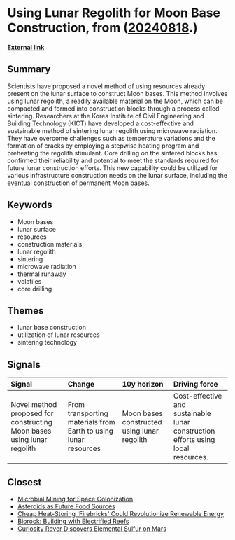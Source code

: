 # __Using Lunar Regolith for Moon Base Construction__, from ([20240818](https://kghosh.substack.com/p/20240818).)

__[External link](https://thedebrief.org/future-moon-bases-could-be-built-using-this-game-changing-technology-derived-from-off-planet-material/?utm_source=substack&utm_medium=email)__



## Summary

Scientists have proposed a novel method of using resources already present on the lunar surface to construct Moon bases. This method involves using lunar regolith, a readily available material on the Moon, which can be compacted and formed into construction blocks through a process called sintering. Researchers at the Korea Institute of Civil Engineering and Building Technology (KICT) have developed a cost-effective and sustainable method of sintering lunar regolith using microwave radiation. They have overcome challenges such as temperature variations and the formation of cracks by employing a stepwise heating program and preheating the regolith stimulant. Core drilling on the sintered blocks has confirmed their reliability and potential to meet the standards required for future lunar construction efforts. This new capability could be utilized for various infrastructure construction needs on the lunar surface, including the eventual construction of permanent Moon bases.

## Keywords

* Moon bases
* lunar surface
* resources
* construction materials
* lunar regolith
* sintering
* microwave radiation
* thermal runaway
* volatiles
* core drilling

## Themes

* lunar base construction
* utilization of lunar resources
* sintering technology

## Signals

| Signal                                                                 | Change                                                          | 10y horizon                                 | Driving force                                                                    |
|:-----------------------------------------------------------------------|:----------------------------------------------------------------|:--------------------------------------------|:---------------------------------------------------------------------------------|
| Novel method proposed for constructing Moon bases using lunar regolith | From transporting materials from Earth to using lunar resources | Moon bases constructed using lunar regolith | Cost-effective and sustainable lunar construction efforts using local resources. |

## Closest

* [Microbial Mining for Space Colonization](a67f9e7de0ac3ab7399e7e056c0f8883)
* [Asteroids as Future Food Sources](81a6baf739ef481c80f748b3fee783cb)
* [Cheap Heat-Storing 'Firebricks' Could Revolutionize Renewable Energy](a0f7b16254dcd0ee2c5a2f7fc051e7e0)
* [Biorock: Building with Electrified Reefs](313549d50d3ee41702356acb1abe5f7a)
* [Curiosity Rover Discovers Elemental Sulfur on Mars](89a074c28278d3044addcf788778cacd)
